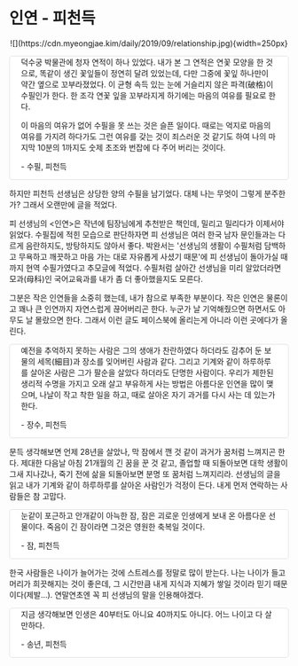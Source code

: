 # 인연 - 피천득

<div style="text-align:center">
<p class="no-indent">![](https://cdn.myeongjae.kim/daily/2019/09/relationship.jpg){width=250px}</p>
</div>

<div class="no-indent" style="
background-color: #fff;
border: 1px solid #e0e0e0!important;
border-radius: 5px;
margin-top: 5px;
margin-bottom: 5px;
padding: 0 20px;
">
덕수궁 박물관에 청자 연적이 하나 있었다. 내가 본 그 연적은 연꽃 모양을 한 것으로, 똑같이 생긴 꽃잎들이 정연히 달려 있었는데, 다만 그중에 꽃잎 하나만이 약간 옆으로 꼬부라졌었다. 이 균형 속득 있는 눈에 거슬리지 않은 파격(破格)이 수필인가 한다. 한 조각 연꽃 잎을 꼬부라지게 하기에는 마음의 여유를 필요로 한다.

이 마음의 여유가 없어 수필을 못 쓰는 것은 슬픈 일이다. 때로는 억지로 마음의 여유를 가지려 하다가도 그런 여유를 갖는 것이 죄스러운 것 같기도 하여 나의 마지막 10분의 1까지도 숫제 초조와 번잡에 다 주어 버리는 것이다.

\- 수필, 피천득
</div>

하지만 피천득 선생님은 상당한 양의 수필을 남기었다. 대체 나는 무엇이 그렇게 분주한가? 그래서 오랜만에 글을 적었다.

피 선생님의 \<인연\>은 작년에 팀장님에게 추천받은 책인데, 밀리고 밀리다가 이제서야 읽었다. 수필집에 적힌 모습으로 판단하자면 피 선생님은 여러 한국 남자 문인들과는 다르게 음란하지도, 방탕하지도 않아서 좋다. 박완서는 '선생님의 생활이 수필처럼 담백하고 무욕하고 깨끗하고 마음 가는 대로 자유롭게 사셨기 때문'에 피 선생님이 돌아가실 때까지 현역 수필가였다고 추모글에 적었다. 수필처럼 살아간 선생님을 미리 알았더라면 모과(母科)인 국어교육과를 내가 좀 더 좋아했을지도 모른다.

그분은 작은 인연들을 소중히 했는데, 내가 참으로 부족한 부분이다. 작은 인연은 물론이고 꽤나 큰 인연까지 자연스럽게 끊어버리곤 한다. 누군가 날 기억해줬으면 하면서도 아무도 날 몰랐으면 한다. 그래서 이런 글도 페이스북에 올리는게 아니라 이런 곳에다가 올린다.

<div class="no-indent" style="
background-color: #fff;
border: 1px solid #e0e0e0!important;
border-radius: 5px;
margin-top: 5px;
margin-bottom: 5px;
padding: 0 20px;
">
예전을 추억하지 못하는 사람은 그의 생애가 찬란하였다 하더라도 감추어 둔 보물의 세목(細目)과 장소를 잊어버린 사람과 같다. 그리고 기계와 같이 하루하루를 살아온 사람은 그가 팔순을 살았다 하더라도 단명한 사람이다. 우리가 제한된 생리적 수명을 가지고 오래 살고 부유하게 사는 방법은 아름다운 인연을 많이 맺으며, 나날이 작고 착한 일을 하고, 때로 살아온 자기 과거를 다시 사는 데 있는가 한다.

\- 장수, 피천득
</div>

문득 생각해보면 언제 28년을 살았나, 막 잠에서 깬 것 같이 과거가 꿈처럼 느껴지곤 한다. 제대한 다음날 아침 21개월의 긴 꿈을 꾼 것 같고, 졸업할 때 되돌아보면 대학 생활이 그새 지나갔나, 죽기 전에 삶을 되돌아보면 분명 또 꿈처럼 느껴지리라. 선생님의 글을 읽고 내가 기계와 같이 하루하루를 살아온 사람인가 걱정이 든다. 내게 먼저 연락하는 사람들은 참 고맙다.

<div class="no-indent" style="
background-color: #fff;
border: 1px solid #e0e0e0!important;
border-radius: 5px;
margin-top: 5px;
margin-bottom: 5px;
padding: 0 20px;
">
눈같이 포근하고 안개같이 아늑한 잠, 잠은 괴로운 인생에게 보내 온 아름다운 선물이다. 죽음이 긴 잠이라면 그것은 영원한 축복일 것이다.

\- 잠, 피천득
</div>

한국 사람들은 나이가 늘어가는 것에 스트레스를 정말로 많이 받는다. 나는 나이가 들고 머리가 희끗해지는 것이 좋은데, 그 시간만큼 내게 지식과 지혜가 쌓일 것이라 믿기 때문이다(제발...). 연말연초엔 꼭 피 선생님의 말을 인용해야겠다.

<div class="no-indent" style="
background-color: #fff;
border: 1px solid #e0e0e0!important;
border-radius: 5px;
margin-top: 5px;
margin-bottom: 5px;
padding: 0 20px;
">
지금 생각해보면 인생은 40부터도 아니요 40까지도 아니다. 어느 나이고 다 살 만하다.

\- 송년, 피천득
</div>